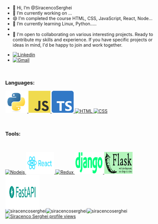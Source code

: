 
- 👋 Hi, I’m @SiracencoSerghei
  <br>
- 🔭 I’m currently working on ...
- 😄 I’m completed the course  HTML, CSS, JavaScript, React, Node...
- 🌱 I’m currently learning Linux, Python.....
- <br>
- 👯 I'm open to collaborating on various interesting projects. Ready to contribute my skills and experience. If you have specific projects or ideas in mind, I'd be happy to join and work together.
<!-- - 🤔 I’m looking for help with ... -->
<!-- - 💬 Ask me about ...
- 📫 How to reach me: ...
- 😄 Pronouns: ...
- ⚡ Fun fact: ...
- :man_scientist:
- - :lab_coat: -->

- [![Linkedin](https://img.shields.io/badge/-Siracenco_Serghei-blue?style=flat&logo=Linkedin&logoColor=white)](https://www.linkedin.com/in/siracenco-serghei/)
- [![Gmail](https://img.shields.io/badge/-Contact_me_via_Gmail-c14438?style=flat&logo=Gmail&logoColor=white&color=BB001B)](mailto:siracencoserghei@gmail.com)
  
<br>
<h3 align="left">Languages:</h3>
<p align="left"> 
<a href="https://www.python.org" target="_blank" rel="noreferrer"> <img src="https://raw.githubusercontent.com/devicons/devicon/master/icons/python/python-original.svg" alt="python" width="70" height="70"/> </a>
<a href="https://developer.mozilla.org/en-US/docs/Web/javascript" target="_blank" rel="noreferrer"> <img src="JavaScript-logo.png" alt="Javascript" width="70" height="70"/> 
<a href="https://www.typescriptlang.org/" target="_blank" rel="noreferrer"> <img src="Typescript_logo_2020.png" alt="Typescript" width="70" height="70"/>  </a>
<a href="https://developer.mozilla.org/en-US/docs/Web/HTML" target="_blank" rel="noreferrer"> <img src="https://upload.wikimedia.org/wikipedia/commons/6/61/HTML5_logo_and_wordmark.svg" alt="HTML" width="70" height="70"/> </a>
<a href="https://developer.mozilla.org/en-US/docs/Web/CSS" target="_blank" rel="noreferrer"> <img src="https://upload.wikimedia.org/wikipedia/commons/d/d5/CSS3_logo_and_wordmark.svg" alt="CSS" width="70" height="70"/> </a>
</p>
<br>
<h3 align="left">Tools:</h3>
<br>
<p align="left"> 
<a href="https://nodejs.org/en/learn/getting-started/introduction-to-nodejs" target="_blank" rel="noreferrer"> <img src="https://upload.wikimedia.org/wikipedia/commons/d/d9/Node.js_logo.svg" alt="Nodejs" width="90" height="70"/>  </a>
  <a href="https://react.dev/" target="_blank" rel="noreferrer"> <img src="reactjs.svg" alt="React" width="90" height="70"/> </a>
  <a href="https://redux-toolkit.js.org/" target="_blank" rel="noreferrer"> <img src="https://upload.wikimedia.org/wikipedia/commons/4/49/Redux.png" alt="Redux" width="70" height="70"/> </a>
  <a href="https://www.djangoproject.com" target="_blank" rel="noreferrer"> <img src="./Django_logo.svg" alt="django" width="90" height="70"/> </a>
  <a href="https://flask.palletsprojects.com/en/2.2.x/" target="_blank" rel="noreferrer"> <img src="./flask-logo_colored.png" alt="flask" width="90" height="70"/> </a>
  <a href="https://fastapi.tiangolo.com/uk/" target="_blank" rel="noreferrer"> <img src="logo-fastapi.png" alt="Fast api" width="110" height="110" style="margin-bottom: -20px;"/> </a>
</p>



<p><img align="left" src="https://github-readme-stats.vercel.app/api/top-langs?username=siracencoserghei&show_icons=true&theme=dracula&locale=en&layout=compact" alt="siracencoserghei"  /></p>

<p><img align="left" src="https://github-readme-stats.vercel.app/api?username=siracencoserghei&show_icons=true&theme=cobalt" alt="siracencoserghei"  /></p>

<p><img align="left" src="https://github-readme-streak-stats.herokuapp.com/?user=siracencoserghei&theme=cobalt" alt="siracencoserghei"  /></p>

[![Siracenco Serghei profile views](https://u8views.com/api/v1/github/profiles/108734530/views/day-week-month-total-count.svg)](https://u8views.com/github/SiracencoSerghei)

